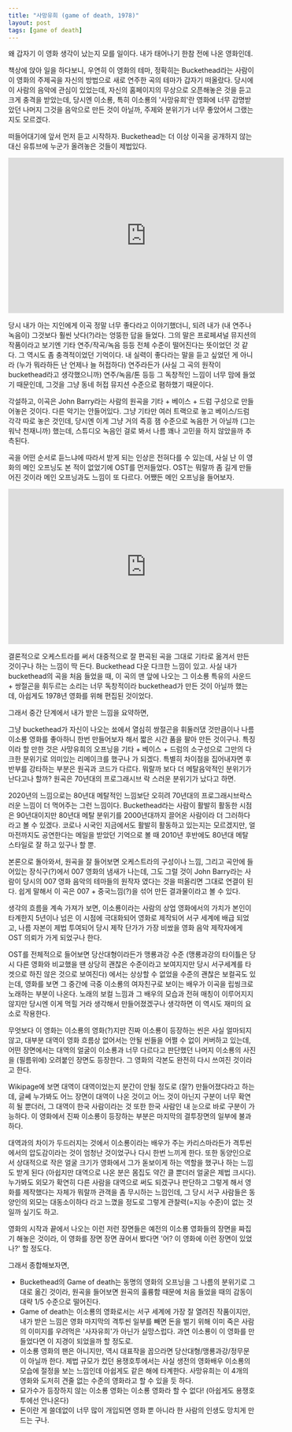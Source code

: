 ```yaml
---
title: "사망유희 (game of death, 1978)"
layout: post
tags: [game of death]
---
```


왜 갑자기 이 영화 생각이 났는지 모를 일이다. 내가 태어나기 한참 전에 나온 영화인데. 

책상에 앉아 일을 하다보니, 우연히 이 영화의 테마, 정확히는 Buckethead라는 사람이 이 영화의 주제곡을 자신의 방법으로 새로 연주한 곡의 테마가 갑자기 떠올랐다. 당시에 이 사람의 음악에 관심이 있었는데, 자신의 홈페이지의 무상으로 오픈해놓은 것을 듣고 크게 충격을 받았는데, 당시엔 이소룡, 특히 이소룡의 '사망유희'란 영화에 너무 감명받았던 나머지 그것을 음악으로 만든 것이 아닐까, 주제와 분위기가 너무 좋았어서 그랬는지도 모르겠다. 

떠들어대기에 앞서 먼저 듣고 시작하자. Buckethead는 더 이상 이곡을 공개하지 않는 대신 유튜브에 누군가 올려놓은 것들이 제법있다.

<iframe width="560" height="315" src="https://www.youtube.com/embed/kfF0q_cPzbI" frameborder="0" allow="accelerometer; autoplay; encrypted-media; gyroscope; picture-in-picture" allowfullscreen></iframe>

당시 내가 아는 지인에게 이곡 정말 너무 좋다라고 이야기했더니, 되려 내가 (내 연주나 녹음이) 그것보다 훨씬 낫다(?)라는 엉뚱한 답을 들었다. 그의 말은 프로페셔널 뮤지션의 작품이라고 보기엔 기타 연주/작곡/녹음 등등 전체 수준이 떨어진다는 뜻이었던 것 같다. 그 역시도 좀 충격적이었던 기억이다. 내 실력이 좋다라는 말을 듣고 싶었던 게 아니라 (누가 뭐라하든 난 언제나 늘 허접하다) 연주라든가 (사실 그 곡의 원작이 buckethead라고 생각했으니까) 연주/녹음/톤 등등 그 독창적인 느낌이 너무 맘에 들었기 때문인데, 그것을 그냥 동네 허접 뮤지션 수준으로 폄하했기 때문이다.

각설하고, 이곡은 John Barry라는 사람의 원곡을 기타 + 베이스 + 드럼 구성으로 만들어놓은 것이다. 다른 악기는 안들어있다. 그냥 기타만 여러 트랙으로 놓고 베이스/드럼 각각 따로 놓은 것인데, 당시엔 이게 그냥 거의 즉흥 잼 수준으로 녹음한 거 아닐까 (그는 워낙 천재니까) 했는데, 스튜디오 녹음인 걸로 봐서 나름 꽤나 고민을 하지 않았을까 추측된다.

곡을 어떤 순서로 듣느냐에 따라서 받게 되는 인상은 전혀다를 수 있는데, 사실 난 이 영화의 메인 오프닝도 본 적이 없었기에 OST를 먼저들었다. OST는 뭐랄까 좀 길게 만들어진 것이라 메인 오프닝과도 느낌이 또 다르다. 어쨌든 메인 오프닝을 들어보자.

<iframe width="560" height="315" src="https://www.youtube.com/embed/xlDcaKeqm-4" frameborder="0" allow="accelerometer; autoplay; encrypted-media; gyroscope; picture-in-picture" allowfullscreen></iframe>

결론적으로 오케스트라를 써서 대중적으로 잘 편곡된 곡을 그대로 기타로 옮겨서 만든 것이구나 하는 느낌이 딱 든다. Buckethead 다운 다크한 느낌이 있고. 사실 내가 buckethead의 곡을 처음 들었을 때, 이 곡의 맨 앞에 나오는 그 이소룡 특유의 사운드 + 쌍절곤을 휘두르는 소리는 너무 독창적이라 buckethead가 만든 것이 아닐까 했는데, 아쉽게도 1978년 영화를 위해 편집된 것이었다.

그래서 중간 단계에서 내가 받은 느낌을 요약하면,

그냥 buckethead가 자신이 나오는 쑈에서 열심히 쌍절곤을 휘둘러댔 것만큼이나 나름 이소룡 영화를 좋아하니 한번 만들어보자 해서 짧은 시간 품을 팔아 만든 것이구나. 특징이라 할 만한 것은 사망유희의 오프닝을 기타 + 베이스 + 드럼의 소구성으로 그만의 다크한 분위기로 의미있는 리메이크를 했구나 가 되겠다. 특별히 차이점을 집어내자면 후반부를 강타하는 부분은 원곡과 코드가 다르다. 뭐랄까 보다 더 메탈음악적인 분위기가 난다고나 할까? 원곡은 70년대의 프로그래시브 락 스러운 분위기가 났다고 하면.

2020년의 느낌으로는 80년대 메탈적인 느낌보단 오히려 70년대의 프로그래시브락스러운 느낌이 더 먹어주는 그런 느낌이다. Buckethead라는 사람이 활발히 활동한 시점은 90년대이지만 80년대 메탈 분위기를 2000년대까지 끌어온 사람이라 더 그러하다라고 볼 수 있겠다. 코로나 시국인 지금에서도 활발히 활동하고 있는지는 모르겠지만, 얼마전까지도 공연한다는 메일을 받았던 기억으로 볼 때 2010년 후반에도 80년대 메탈 스타일로 잘 하고 있구나 할 뿐.

본론으로 돌아와서, 원곡을 잘 들어보면 오케스트라의 구성이나 느낌, 그리고 곡안에 들어있는 장식구(?)에서 007 영화의 냄새가 나는데, 그도 그럴 것이 John Barry라는 사람이 당시의 007 영화 음악의 테마들의 원작자 였다는 것을 떠올리면 그대로 연결이 된다. 쉽게 말해서 이 곡은 007 + 중국느낌(?)을 섞어 만든 결과물이라고 볼 수 있다. 

생각의 흐름을 계속 가져가 보면, 이소룡이라는 사람의 상업 영화에서의 가치가 본인이 타계한지 5년이나 넘은 이 시점에 극대화되어 영화로 제작되어 서구 세계에 배급 되었고, 나름 자본이 제법 투여되어 당시 제작 단가가 가장 비쌌을 영화 음악 제작자에게 OST 의뢰가 가게 되었구나 한다. 

OST를 전체적으로 들어보면 당산대형이라든가 맹룡과강 수준 (맹룡과강의 타이틀은 당시 다른 영화와 비교했을 땐 상당히 괜찮은 수준이라고 보여지지만 당시 서구세계를 타겟으로 하진 않은 것으로 보여진다) 에서는 상상할 수 없었을 수준의 괜찮은 보컬곡도 있는데, 영화를 보면 그 중간에 극중 이소룡의 여자친구로 보이는 배우가 이곡을 립씽크로 노래하는 부분이 나온다. 노래의 보컬 느낌과 그 배우의 모습과 전혀 매칭이 이루어지지 않지만 당시엔 이게 먹힐 거라 생각해서 만들어졌겠구나 생각하면 이 역시도 재미의 요소로 작용한다. 

무엇보다 이 영화는 이소룡의 영화(?)지만 진짜 이소룡이 등장하는 씬은 사실 얼마되지 않고, 대부분 대역이 영화 흐름상 없어서는 안될 씬들을 어쩔 수 없이 커버하고 있는데, 어떤 장면에서는 대역의 얼굴이 이소룡과 너무 다르다고 판단했던 나머지 이소룡의 사진을 (필름위에) 오려붙인 장면도 등장한다. 그 영화의 각본도 완전히 다시 쓰여진 것이라고 한다. 

Wikipage에 보면 대역이 대역이었는지 분간이 안될 정도로 (잘?) 만들어졌다라고 하는데, 글쎄 누가봐도 어느 장면이 대역이 나온 것이고 어느 것이 아닌지 구분이 너무 확연히 될 뿐더러, 그 대역이 한국 사람이라는 것 또한 한국 사람인 내 눈으로 바로 구분이 가능하다. 이 영화에서 진짜 이소룡이 등장하는 부분은 마지막의 결투장면의 일부에 불과하다. 

대역과의 차이가 두드러지는 것에서 이소룡이라는 배우가 주는 카리스마라든가 격투씬에서의 압도감이라는 것이 엄청난 것이었구나 다시 한번 느끼게 한다. 또한 동양인으로서 상대적으로 작은 얼굴 크기가 영화에서 그가 돋보이게 하는 역할을 했구나 하는 느낌도 받게 된다 (아쉽지만 대역으로 나온 분은 몸집도 약간 클 뿐더러 얼굴은 제법 크시다). 누가봐도 외모가 확연히 다른 사람을 대역으로 써도 되겠구나 판단하고 그렇게 해서 영화를 제작했다는 자체가 뭐랄까 관객을 좀 무시하는 느낌인데, 그 당시 서구 사람들은 동양인의 외모는 대동소이하다 라고 느꼈을 정도로 그렇게 관찰력(=지능 수준)이 없는 것일까 싶기도 하고. 

영화의 시작과 끝에서 나오는 이런 저런 장면들은 예전의 이소룡 영화들의 장면을 짜집기 해놓은 것이라, 이 영화를 장면 장면 끊어서 봤다면 '어? 이 영화에 이런 장면이 있었나?' 할 정도다. 

그래서 종합해보자면,
- Buckethead의 Game of death는 동명의 영화의 오프닝을 그 나름의 분위기로 그대로 옮긴 것이라, 원곡을 들어보면 원곡의 훌륭함 때문에 처음 들었을 때의 감동이 대략 1/5 수준으로 떨어진다.
- Game of death는 이소룡의 영화로서는 서구 세계에 가장 잘 열려진 작품이지만, 내가 받은 느낌은 영화 마지막의 격투씬 일부를 빼면 돈을 벌기 위해 이미 죽은 사람의 이미지를 우려먹은 '사자유희'가 아닌가 실망스럽다. 과연 이소룡이 이 영화를 만들었다면 이 지경이 되었을까 할 정도로.
- 이소룡 영화의 팬은 아니지만, 역시 대표작을 꼽으라면 당산대형/맹룡과강/정무문 이 아닐까 한다. 제법 규모가 컸던 용쟁호투에서는 사실 생전의 영화배우 이소룡의 모습에 절정을 보는 느낌인데 아쉽게도 같은 해에 타계한다. 사망유희는 이 4개의 영화와 도저히 견줄 없는 수준의 영화라고 할 수 있을 듯 하다.
- 묘가수가 등장하지 않는 이소룡 영화는 이소룡 영화라 할 수 없다! (아쉽게도 용쟁호투에선 안나온다)
- 돈이란 게 쓸데없이 너무 많이 개입되면 영화 뿐 아니라 한 사람의 인생도 망치게 만드는 구나.
